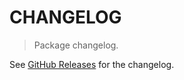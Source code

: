 # CHANGELOG

> Package changelog.

See [GitHub Releases](https://github.com/stdlib-js/math-iter-utils-continued-fraction/releases) for the changelog.